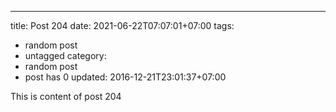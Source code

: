 ---
title: Post 204
date: 2021-06-22T07:07:01+07:00
tags:
  - random post
  - untagged
category:
  - random post
  - post has 0
updated: 2016-12-21T23:01:37+07:00

This is content of post 204